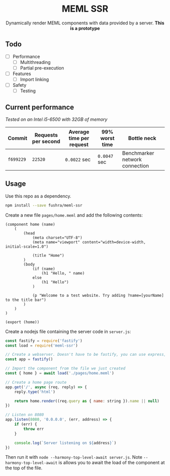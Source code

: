 <div align="center">

# MEML SSR

Dynamically render MEML components with data provided by a server. **This is a prototype**

</div>

## Todo

- [ ] Performance
  - [ ] Multithreading
  - [ ] Partial pre-execution
- [ ] Features
  - [ ] Import linking
- [ ] Safety
  - [ ] Testing

## Current performance

_Tested on an Intel i5-6500 with 32GB of memory_

| Commit    | Requests per second | Average time per request | 99% worst time | Bottle neck                    |
| --------- | ------------------- | ------------------------ | -------------- | ------------------------------ |
| `f699229` | `22520`             | `0.0022` sec             | `0.0047` sec   | Benchmarker network connection |

## Usage

Use this repo as a dependency.

```sh
npm install --save fushra/meml-ssr
```

Create a new file `pages/home.meml` and add the following contents:

```meml
(component home (name)
    (
        (head
            (meta charset="UTF-8")
            (meta name="viewport" content="width=device-width, initial-scale=1.0")

            (title "Home")
        )
        (body
            (if (name)
                (h1 "Hello, " name)
            else
                (h1 "Hello")
            )

            (p "Welcome to a test website. Try adding ?name=[yourName] to the title bar")
        )
    )
)

(export (home))
```

Create a nodejs file containing the server code in `server.js`:

```js
const fastify = require('fastify')
const load = require('meml-ssr')

// Create a webserver. Doesn't have to be fastify, you can use express, koa, etc.
const app = fastify()

// Import the component from the file we just created
const { home } = await load('./pages/home.meml')

// Create a home page route
app.get('/', async (req, reply) => {
    reply.type('html')

    return home.render((req.query as { name: string }).name || null)
})

// Listen on 8080
app.listen(8080, '0.0.0.0', (err, address) => {
    if (err) {
        throw err
    }

    console.log(`Server listening on ${address}`)
})
```

Then run it with `node --harmony-top-level-await server.js`. Note `--harmony-top-level-await` is allows you to await the load of the component at the top of the file.

